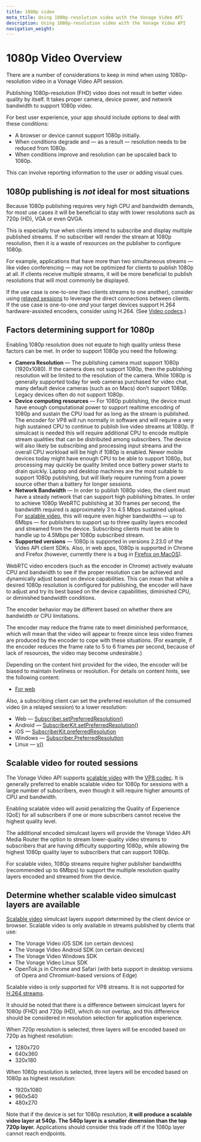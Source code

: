 ```yaml
---
title: 1080p video
meta_ttile: Using 1080p-resolution video with the Vonage Video API
description: Using 1080p-resolution video with the Vonage Video API
navigation_weight:
---
```


# 1080p Video Overview

There are a number of considerations to keep in mind when using 1080p-resolution video in a Vonage Video API session.

Publishing 1080p-resolution (FHD) video does not result in better video quality by itself. It takes proper camera, device power, and network bandwidth to support 1080p video.

For best user experience, your app should include options to deal with these conditions:

* A browser or device cannot support 1080p initially.
* When conditions degrade and — as a result — resolution needs to be reduced from 1080p.
* When conditions improve and resolution can be upscaled back to 1080p.

This can involve reporting information to the user or adding visual cues.

## 1080p publishing is *not* ideal for most situations

Because 1080p publishing requires very high CPU and bandwidth demands, for most use cases it will be beneficial to stay with lower resolutions such as 720p (HD), VGA or even QVGA.

This is especially true when clients intend to subscribe and display multiple published streams. If no subscriber will render the stream at 1080p resolution, then it is a waste of resources on the publisher to configure 1080p.

For example, applications that have more than two simultaneous streams — like video conferencing — may not be optimized for clients to publish 1080p at all. If clients receive multiple streams, it will be more beneficial to publish resolutions that will most commonly be displayed.

If the use case is one-to-one (two clients streams to one another), consider using [relayed sessions](/video/guides/create-session#the-media-router-and-media-modes) to leverage the direct connections between clients. If the use case is one-to-one *and* your target devices support H.264 hardware-assisted encoders, consider using H.264. (See [Video codecs](/video/guides/codecs).)

## Factors determining support for 1080p

Enabling 1080p resolution does not equate to high quality unless these factors can be met. In order to support 1080p you need the following:

* **Camera Resolution** — The publishing camera must support 1080p (1920x1080). If the camera does not support 1080p, then the publishing resolution will be limited to the resolution of the camera. While 1080p is generally supported today for web cameras purchased for video chat, many default device cameras (such as on Macs) don’t support 1080p. Legacy devices often do not support 1080p.
* **Device computing resources** — For 1080p publishing, the device must have enough computational power to support realtime encoding of 1080p and sustain the CPU load for as long as the stream is published. The encoder for VP8 will run normally in software and will require a very high sustained CPU to continue to publish live video streams at 1080p. If simulcast is needed this will require additional CPU to encode multiple stream qualities that can be distributed among subscribers. The device will also likely be subscribing and processing input streams and the overall CPU workload will be high if 1080p is enabled.
  Newer mobile devices today might have enough CPU to be able to support 1080p, but processing may quickly be quality limited once battery power starts to drain quickly. Laptop and desktop machines are the most suitable to support 1080p publishing, but will likely require running from a power source other than a battery for longer sessions.
* **Network Bandwidth** — In order to publish 1080p video, the client must have a steady network that can support high publishing bitrates. In order to achieve 1080p WebRTC publishing at 30 frames per second, the bandwidth required is approximately 3 to 4.5 Mbps sustained upload. For [scalable video](/video/guides/scalable-video), this will require even higher bandwidths — up to 6Mbps — for publishers to support up to three quality layers encoded and streamed from the device. Subscribing clients must be able to handle up to 4.5Mbps per 1080p subscribed stream.
* **Supported versions** — 1080p is supported in versions 2.23.0 of the Video API client SDKs. Also, in web apps, 1080p is supported in Chrome and Firefox (however, currently there is a bug in [Firefox on MacOS](https://bugzilla.mozilla.org/show\_bug.cgi?id=1451394)).

WebRTC video encoders (such as the encoder in Chrome) actively evaluate CPU and bandwidth to see if the proper resolution can be achieved and dynamically adjust based on device capabilities. This can mean that while a desired 1080p resolution is configured for publishing, the encoder will have to adjust and try its best based on the device capabilities, diminished CPU, or diminished bandwidth conditions.

The encoder behavior may be different based on whether there are bandwidth or CPU limitations.

The encoder may reduce the frame rate to meet diminished performance, which will mean that the video will appear to freeze since less video frames are produced by the encoder to cope with these situations. (For example, if the encoder reduces the frame rate to 5 to 6 frames per second, because of lack of resources, the video may become undesirable.)

Depending on the content hint provided for the video, the encoder will be biased to maintain liveliness or resolution. For details on content hints, see the following content:

* [For web](/tutorials/publish-streams)
<!---* [For Android](/developer/sdks/android/reference/com/opentok/android/BaseVideoCapturer.html#setVideoContentHint-com.opentok.android.BaseVideoCapturer.VideoContentHint-)
* [For iOS](/developer/sdks/ios/reference/Protocols/OTVideoCapture.html#//api/name/videoContentHint)
* [For Windows](/developer/sdks/windows/reference/class\_open\_tok\_1\_1\_video\_capturer.html#a93d5e53cbe29f5dab07f945141380130)
* [For Linux](/developer/sdks/linux/reference/video\_\_capturer\_8h.html#a8b506de07d162ea4b7e5da1f9258b794)-->

Also, a subscribing client can set the preferred resolution of the consumed video (in a relayed session) to a lower resolution:

* Web — [Subscriber.setPreferredResolution()](/tutorials/publish-streams)
* Android — [SubscriberKit.setPreferredResolution()](/tutorials/publish-streams)
* iOS — [SubscriberKit.preferredResolution](/tutorials/publish-streams)
* Windows — [Subscriber.PreferredResolution](/tutorials/publish-streams)
* Linux — [v()](/tutorials/publish-streams)

## Scalable video for routed sessions

The Vonage Video API supports [scalable video](/guides/scalable-video/) with the [VP8 codec](/guides/codecs). It is generally preferred to enable scalable video for 1080p for sessions with a large number of subscribers, even though it will require higher amounts of CPU and bandwidth.

Enabling scalable video will avoid penalizing the Quality of Experience (QoE) for all subscribers if one or more subscribers cannot receive the highest quality level.

The additional encoded simulcast layers will provide the Vonage Video API Media Router the option to stream lower-quality video streams to subscribers that are having difficulty supporting 1080p, while allowing the highest 1080p quality layer to subscribers that can support 1080p.

For scalable video, 1080p streams require higher publisher bandwidths (recommended up to 6Mbps) to support the multiple resolution quality layers encoded and streamed from the device.

## Determine whether scalable video simulcast layers are available

[Scalable video](/guides/scalable-video/) simulcast layers support determined by the client device or browser. Scalable video is only available in streams published by clients that use:

* The Vonage Video iOS SDK (on certain devices)
* The Vonage Video Android SDK (on certain devices)
* The Vonage Video Windows SDK
* The Vonage Video Linux SDK
* OpenTok.js in Chrome and Safari (with beta support in desktop versions of Opera and Chromium-based versions of Edge)

Scalable video is only supported for VP8 streams. It is not supported for [H.264 streams](/guides/codecs).

It should be noted that there is a difference between simulcast layers for 1080p (FHD) and 720p (HD), which do not overlap, and this difference should be considered in resolution selection for application experience.

When 720p resolution is selected, three layers will be encoded based on 720p as highest resolution:

* 1280x720
* 640x360
* 320x180

When 1080p resolution is selected, three layers will be encoded based on 1080p as highest resolution:

* 1920x1080
* 960x540
* 480x270

Note that if the device is set for 1080p resolution, **it will produce a scalable video layer at 540p. The 540p layer is a smaller dimension than the top 720p layer.** Applications should consider this trade off if the 1080p layer cannot reach endpoints.